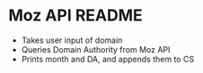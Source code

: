 # Moz API README

- Takes user input of domain
- Queries Domain Authority from Moz API
- Prints month and DA, and appends them to CS
